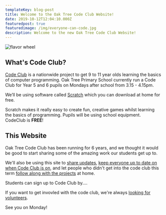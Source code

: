 ```yaml
---
templateKey: blog-post
title: Welcome to the Oak Tree Code Club Website!
date: 2019-10-12T12:04:10.000Z
featuredpost: true
featuredimage: /img/everyone-can-code.jpg
description: Welcome to the new Oak Tree Code Club Website!
---
```

![flavor wheel](/img/everyone-can-code.jpg)

## What's Code Club?

[Code Club](https://codeclub.org/en/) is a nationwide project to get 9 to 11 year olds learning the basics of computer programming. 
Oak Tree Primary School currently run a Code Club for Year 5 and 6 pupils on Mondays after school from 3.15 - 4.15pm.

We’ll be using software called [Scratch](http://scratch.mit.edu/ ) which you can download at home for free.

Scratch makes it really easy to create fun, creative games whilst learning the basics of programming. Pupils will be using school equipment. CodeClub is **FREE**! 

## This Website

Oak Tree Code Club has been running for 6 years, and we thought it would be good to start
sharing some of the amazing work our students get up to.

We'll also be using this site to [share updates](/blog/), [keep everyone up to date
on when Code Club is on](/), and let people who didn't get into the code club this term 
[follow along with the projects](/projects/) at home.

Students can sign up to Code Club by....

If you want to get invovled with the code club, we're always [looking for volunteers](/get-involved/).

See you on Monday!
